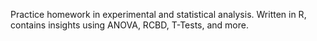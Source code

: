 Practice homework in experimental and statistical analysis. Written in R, contains insights using ANOVA, RCBD, T-Tests, and more.